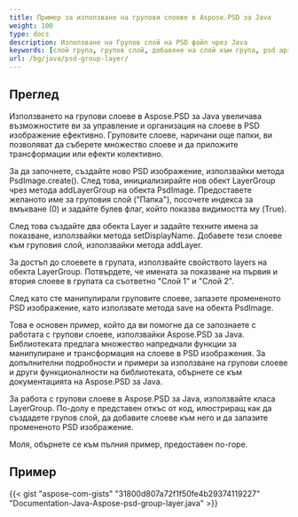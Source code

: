 ```yaml
---
title: Пример за използване на групови слоеве в Aspose.PSD за Java
weight: 100
type: docs
description: Използване на Групов слой на PSD файл чрез Java
keywords: [слой група, групов слой, добавяне на слой към група, psd api, java, примерен код]
url: /bg/java/psd-group-layer/
---
```


## **Преглед**

Използването на групови слоеве в Aspose.PSD за Java увеличава възможностите ви за управление и организация на слоеве в PSD изображение ефективно. Груповите слоеве, наричани още папки, ви позволяват да съберете множество слоеве и да приложите трансформации или ефекти колективно.

За да започнете, създайте ново PSD изображение, използвайки метода PsdImage.create(). След това, инициализирайте нов обект LayerGroup чрез метода addLayerGroup на обекта PsdImage. Предоставете желаното име за груповия слой ("Папка"), посочете индекса за вмъкване (0) и задайте булев флаг, който показва видимостта му (True).

След това създайте два обекта Layer и задайте техните имена за показване, използвайки метода setDisplayName. Добавете тези слоеве към груповия слой, използвайки метода addLayer.

За достъп до слоевете в групата, използвайте свойството layers на обекта LayerGroup. Потвърдете, че имената за показване на първия и втория слоеве в групата са съответно "Слой 1" и "Слой 2".

След като сте манипулирали груповите слоеве, запазете промененото PSD изображение, като използвате метода save на обекта PsdImage.

Това е основен пример, който да ви помогне да се запознаете с работата с групови слоеве, използвайки Aspose.PSD за Java. Библиотеката предлага множество напреднали функции за манипулиране и трансформация на слоеве в PSD изображения. За допълнителни подробности и примери за използване на групови слоеве и други функционалности на библиотеката, обърнете се към документацията на Aspose.PSD за Java.

За работа с групови слоеве в Aspose.PSD за Java, използвайте класа LayerGroup. По-долу е представен откъс от код, илюстриращ как да създадете групов слой, да добавите слоеве към него и да запазите промененото PSD изображение.

Моля, обърнете се към пълния пример, предоставен по-горе.

## **Пример**
{{< gist "aspose-com-gists" "31800d807a72f1f50fe4b29374119227" "Documentation-Java-Aspose-psd-group-layer.java" >}}